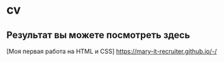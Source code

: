 # cv
## Результат вы можете посмотреть здесь

[Моя первая работа на HTML и CSS] https://mary-it-recruiter.github.io/-/

